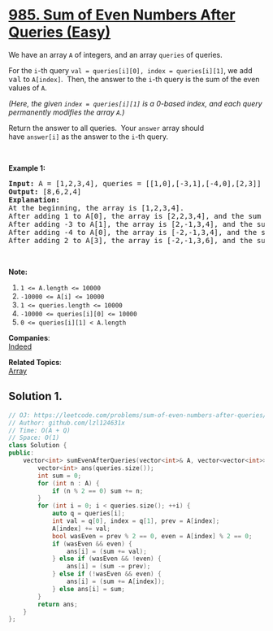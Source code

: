 # [985. Sum of Even Numbers After Queries (Easy)](https://leetcode.com/problems/sum-of-even-numbers-after-queries/)

<p>We have an array <code>A</code> of integers, and an array <code>queries</code>&nbsp;of queries.</p>

<p>For the <code>i</code>-th&nbsp;query <code>val =&nbsp;queries[i][0], index&nbsp;= queries[i][1]</code>, we add <font face="monospace">val</font>&nbsp;to <code>A[index]</code>.&nbsp; Then, the answer to the <code>i</code>-th query is the sum of the even values of <code>A</code>.</p>

<p><em>(Here, the given <code>index = queries[i][1]</code> is a 0-based index, and each query permanently modifies the array <code>A</code>.)</em></p>

<p>Return the answer to all queries.&nbsp; Your <code>answer</code> array should have&nbsp;<code>answer[i]</code>&nbsp;as&nbsp;the answer to the <code>i</code>-th query.</p>

<p>&nbsp;</p>

<p><strong>Example 1:</strong></p>

<pre><strong>Input: </strong>A = <span id="example-input-1-1">[1,2,3,4]</span>, queries = <span id="example-input-1-2">[[1,0],[-3,1],[-4,0],[2,3]]</span>
<strong>Output: </strong><span id="example-output-1">[8,6,2,4]</span>
<strong>Explanation: </strong>
At the beginning, the array is [1,2,3,4].
After adding 1 to A[0], the array is [2,2,3,4], and the sum of even values is 2 + 2 + 4 = 8.
After adding -3 to A[1], the array is [2,-1,3,4], and the sum of even values is 2 + 4 = 6.
After adding -4 to A[0], the array is [-2,-1,3,4], and the sum of even values is -2 + 4 = 2.
After adding 2 to A[3], the array is [-2,-1,3,6], and the sum of even values is -2 + 6 = 4.
</pre>

<p>&nbsp;</p>

<p><strong>Note:</strong></p>

<ol>
	<li><code>1 &lt;= A.length &lt;= 10000</code></li>
	<li><code>-10000 &lt;= A[i] &lt;= 10000</code></li>
	<li><code>1 &lt;= queries.length &lt;= 10000</code></li>
	<li><code>-10000 &lt;= queries[i][0] &lt;= 10000</code></li>
	<li><code>0 &lt;= queries[i][1] &lt; A.length</code></li>
</ol>


**Companies**:  
[Indeed](https://leetcode.com/company/indeed)

**Related Topics**:  
[Array](https://leetcode.com/tag/array/)

## Solution 1.

```cpp
// OJ: https://leetcode.com/problems/sum-of-even-numbers-after-queries/
// Author: github.com/lzl124631x
// Time: O(A + Q)
// Space: O(1)
class Solution {
public:
    vector<int> sumEvenAfterQueries(vector<int>& A, vector<vector<int>>& queries) {
        vector<int> ans(queries.size());
        int sum = 0;
        for (int n : A) {
            if (n % 2 == 0) sum += n;
        }
        for (int i = 0; i < queries.size(); ++i) {
            auto q = queries[i];
            int val = q[0], index = q[1], prev = A[index];
            A[index] += val;
            bool wasEven = prev % 2 == 0, even = A[index] % 2 == 0;
            if (wasEven && even) {
                ans[i] = (sum += val);
            } else if (wasEven && !even) {
                ans[i] = (sum -= prev);
            } else if (!wasEven && even) {
                ans[i] = (sum += A[index]);
            } else ans[i] = sum;
        }
        return ans;
    }
};
```